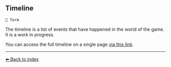 ## Timeline

`📑 Term`

The timeline is a list of events that have happened in the world of the game. It is a work in progress.

You can access the full timeline on a single page [via this link](t/index.md).


----------
[⬅️ Back to index](/index.md#1e30_s)